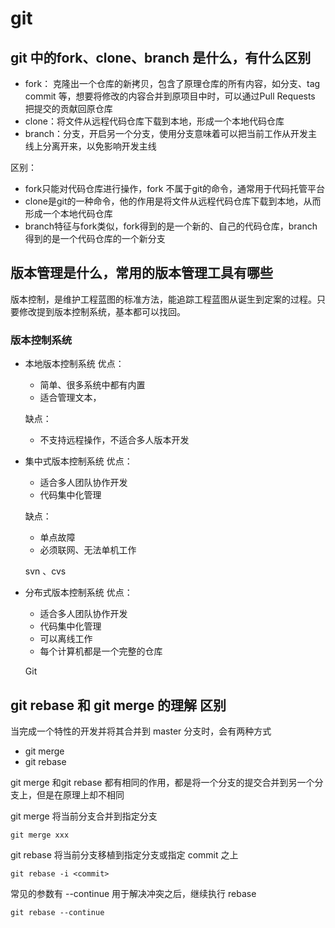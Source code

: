 # git

## git 中的fork、clone、branch 是什么，有什么区别

- fork： 克隆出一个仓库的新拷贝，包含了原理仓库的所有内容，如分支、tag commit 等，想要将修改的内容合并到原项目中时，可以通过Pull Requests 把提交的贡献回原仓库
- clone：将文件从远程代码仓库下载到本地，形成一个本地代码仓库
- branch：分支，开启另一个分支，使用分支意味着可以把当前工作从开发主线上分离开来，以免影响开发主线

区别：

- fork只能对代码仓库进行操作，fork 不属于git的命令，通常用于代码托管平台
- clone是git的一种命令，他的作用是将文件从远程代码仓库下载到本地，从而形成一个本地代码仓库
- branch特征与fork类似，fork得到的是一个新的、自己的代码仓库，branch得到的是一个代码仓库的一个新分支

## 版本管理是什么，常用的版本管理工具有哪些

版本控制，是维护工程蓝图的标准方法，能追踪工程蓝图从诞生到定案的过程。只要修改提到版本控制系统，基本都可以找回。

### 版本控制系统
- 本地版本控制系统
  优点：
    - 简单、很多系统中都有内置
    - 适合管理文本，
 
  缺点：
    - 不支持远程操作，不适合多人版本开发
   
- 集中式版本控制系统
  优点：
    - 适合多人团队协作开发
    - 代码集中化管理
 
  缺点：
    - 单点故障
    - 必须联网、无法单机工作

  svn 、cvs
- 分布式版本控制系统
  优点：
    - 适合多人团队协作开发
    - 代码集中化管理
    - 可以离线工作
    - 每个计算机都是一个完整的仓库
 
  Git
  
## git rebase 和 git merge 的理解 区别
当完成一个特性的开发并将其合并到 master 分支时，会有两种方式
- git merge
- git rebase

git merge 和git rebase 都有相同的作用，都是将一个分支的提交合并到另一个分支上，但是在原理上却不相同

git merge
将当前分支合并到指定分支
```shell
git merge xxx
```

git rebase
将当前分支移植到指定分支或指定 commit 之上
```shell
git rebase -i <commit>
```
常见的参数有 --continue 用于解决冲突之后，继续执行 rebase

```shell
git rebase --continue
```

